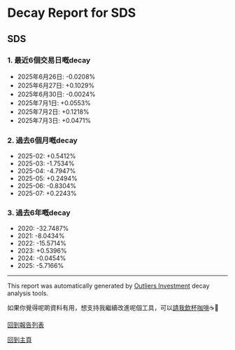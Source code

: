 # Decay Report for SDS

## SDS

### 1. 最近6個交易日嘅decay

- 2025年6月26日: -0.0208%
- 2025年6月27日: +0.1029%
- 2025年6月30日: -0.0024%
- 2025年7月1日: +0.0553%
- 2025年7月2日: +0.1218%
- 2025年7月3日: +0.0471%

### 2. 過去6個月嘅decay

- 2025-02: +0.5412%
- 2025-03: -1.7534%
- 2025-04: -4.7947%
- 2025-05: +0.2494%
- 2025-06: -0.8304%
- 2025-07: +0.2243%

### 3. 過去6年嘅decay

- 2020: -32.7487%
- 2021: -8.0434%
- 2022: -15.5714%
- 2023: +0.5396%
- 2024: -0.0454%
- 2025: -5.7166%

------------------------------
This report was automatically generated by [Outliers Investment](https://outliersecon.github.io/Outliers-Investment/) decay analysis tools.

如果你覺得呢啲資料有用，想支持我繼續改進呢個工具，可以[請我飲杯咖啡](https://buymeacoffee.com/outliersecon)☕🙏

[回到報告列表](https://outliersecon.github.io/Outliers-Investment/reports/reports_public)

[回到主頁](https://outliersecon.github.io/Outliers-Investment/)